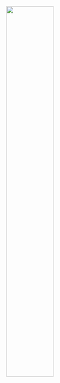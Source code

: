 <a href='URL'>
<img src="picture.png" alt="" style="width:50%"/>
</a>
<!-- might have to be an absolute path of the form file:///path/to/file to work -->
